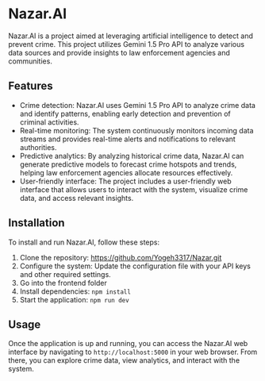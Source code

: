 # Nazar.AI

Nazar.AI is a project aimed at leveraging artificial intelligence to detect and prevent crime. This project utilizes Gemini 1.5 Pro API to analyze various data sources and provide insights to law enforcement agencies and communities.

## Features

- Crime detection: Nazar.AI uses Gemini 1.5 Pro API to analyze crime data and identify patterns, enabling early detection and prevention of criminal activities.
- Real-time monitoring: The system continuously monitors incoming data streams and provides real-time alerts and notifications to relevant authorities.
- Predictive analytics: By analyzing historical crime data, Nazar.AI can generate predictive models to forecast crime hotspots and trends, helping law enforcement agencies allocate resources effectively.
- User-friendly interface: The project includes a user-friendly web interface that allows users to interact with the system, visualize crime data, and access relevant insights.

## Installation

To install and run Nazar.AI, follow these steps:

1. Clone the repository: https://github.com/Yogeh3317/Nazar.git
2. Configure the system: Update the configuration file with your API keys and other required settings.
3. Go into the frontend folder
4. Install dependencies: `npm install`
5. Start the application: `npm run dev`

## Usage

Once the application is up and running, you can access the Nazar.AI web interface by navigating to `http://localhost:5000` in your web browser. From there, you can explore crime data, view analytics, and interact with the system.


